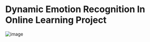 # Dynamic Emotion Recognition In Online Learning Project

![image](https://github.com/AKSHAT-MITTAL22/Dynamic_Emotion_Recognition_Project/assets/72292446/9e43f252-e334-4ec5-b019-b3be662a3586)
